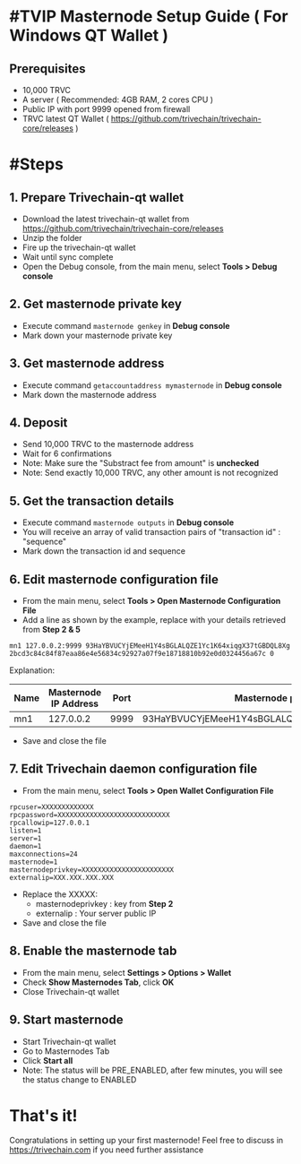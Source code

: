 
#TVIP Masternode Setup Guide ( For Windows QT Wallet )
=

## Prerequisites
- 10,000 TRVC
- A server ( Recommended: 4GB RAM, 2 cores CPU )
- Public IP with port 9999 opened from firewall
- TRVC latest QT Wallet ( https://github.com/trivechain/trivechain-core/releases )

#Steps
=

## 1. Prepare Trivechain-qt wallet
- Download the latest trivechain-qt wallet from https://github.com/trivechain/trivechain-core/releases
- Unzip the folder
- Fire up the trivechain-qt wallet
- Wait until sync complete
- Open the Debug console, from the main menu, select **Tools > Debug console**

## 2. Get masternode private key
- Execute command `masternode genkey` in **Debug console**
- Mark down your masternode private key

## 3. Get masternode address
- Execute command `getaccountaddress mymasternode` in **Debug console**
- Mark down the masternode address

## 4. Deposit
- Send 10,000 TRVC to the masternode address
- Wait for 6 confirmations
- Note: Make sure the "Substract fee from amount" is **unchecked**
- Note: Send exactly 10,000 TRVC, any other amount is not recognized

## 5. Get the transaction details
- Execute command `masternode outputs` in **Debug console**
- You will receive an array of valid transaction pairs of "transaction id" : "sequence"
- Mark down the transaction id and sequence

## 6. Edit masternode configuration file
- From the main menu, select **Tools > Open Masternode Configuration File**
- Add a line as shown by the example, replace with your details retrieved from **Step 2 & 5**
```
mn1 127.0.0.2:9999 93HaYBVUCYjEMeeH1Y4sBGLALQZE1Yc1K64xiqgX37tGBDQL8Xg 2bcd3c84c84f87eaa86e4e56834c92927a07f9e18718810b92e0d0324456a67c 0
```
Explanation:

| Name | Masternode IP Address | Port | Masternode private key | Transaction ID | Transaction Sequence |
|--|--|--|--|--|--|
| mn1 | 127.0.0.2 | 9999 | 93HaYBVUCYjEMeeH1Y4sBGLALQZE1Yc1K64xiqgX37tGBDQL8Xg | 2bcd3c84c84f87eaa86e4e56834c92927a07f9e18718810b92e0d0324456a67c | 0 |

- Save and close the file

## 7. Edit Trivechain daemon configuration file
- From the main menu, select **Tools > Open Wallet Configuration File**
```
rpcuser=XXXXXXXXXXXXX  
rpcpassword=XXXXXXXXXXXXXXXXXXXXXXXXXXXX  
rpcallowip=127.0.0.1  
listen=1  
server=1  
daemon=1  
maxconnections=24  
masternode=1  
masternodeprivkey=XXXXXXXXXXXXXXXXXXXXXXX  
externalip=XXX.XXX.XXX.XXX
```
- Replace the XXXXX:
	- masternodeprivkey : key from **Step 2**
	- externalip : Your server public IP
- Save and close the file

## 8. Enable the masternode tab
- From the main menu, select **Settings > Options > Wallet**
- Check **Show Masternodes Tab**, click **OK**
- Close Trivechain-qt wallet

## 9. Start masternode
- Start Trivechain-qt wallet
- Go to Masternodes Tab
- Click **Start all**
- Note: The status will be PRE_ENABLED, after few minutes, you will see the status change to ENABLED

# That's it!
Congratulations in setting up your first masternode! Feel free to discuss in https://trivechain.com if you need further assistance
